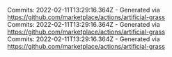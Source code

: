 Commits: 2022-02-11T13:29:16.364Z - Generated via https://github.com/marketplace/actions/artificial-grass
<br>
Commits: 2022-02-11T13:29:16.364Z - Generated via https://github.com/marketplace/actions/artificial-grass
<br>
Commits: 2022-02-11T13:29:16.364Z - Generated via https://github.com/marketplace/actions/artificial-grass
<br>
